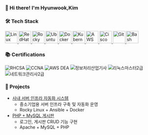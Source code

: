 ### 👋 Hi there! I'm Hyunwook,Kim


### 🛠 Tech Stack
<p align="left">
  <a href="https://www.linux.org" target="_blank">
    <img src="https://cdn.jsdelivr.net/gh/devicons/devicon/icons/linux/linux-original.svg" height="40" alt="Linux" />
  </a>
  <a href="https://www.redhat.com" target="_blank">
    <img src="https://cdn.jsdelivr.net/gh/devicons/devicon/icons/redhat/redhat-original.svg" height="40" alt="RedHat" />
  </a>
  <a href="https://rockylinux.org/" target="_blank">
    <img src="https://cdn.jsdelivr.net/gh/devicons/devicon/icons/rockylinux/rockylinux-original.svg" height="40" alt="Rocky Linux" />
  </a>
  <a href="https://ubuntu.com/" target="_blank">
    <img src="https://cdn.jsdelivr.net/gh/devicons/devicon/icons/ubuntu/ubuntu-original.svg" height="40" alt="Ubuntu"/>
  </a>
  <a href="https://www.docker.com/" target="_blank">
    <img src="https://cdn.jsdelivr.net/gh/devicons/devicon/icons/docker/docker-original.svg" height="40" alt="Docker" />
  </a>
  <a href="https://kubernetes.io/" target="_blank">
    <img src="https://cdn.jsdelivr.net/gh/devicons/devicon/icons/kubernetes/kubernetes-plain.svg" height="40" alt="Kubernetes" />
  </a>
  <a href="https://aws.amazon.com/" target="_blank">
    <img src="https://cdn.jsdelivr.net/gh/devicons/devicon/icons/amazonwebservices/amazonwebservices-original-wordmark.svg" height="40" alt="AWS" />
  </a>
  <a href="https://www.cisco.com/" target="_blank">
    <img src="https://cdn.simpleicons.org/cisco/1BA0D7" height="40" alt="Cisco" />
  </a>
  <a href="https://git-scm.com/" target="_blank">
    <img src="https://cdn.jsdelivr.net/gh/devicons/devicon/icons/git/git-original.svg" height="40" alt="Git" />
  </a>
  <a href="https://www.gnu.org/software/bash/" target="_blank">
    <img src="https://cdn.jsdelivr.net/gh/devicons/devicon/icons/bash/bash-original.svg" height="40" alt="Bash" />
  </a>
</p>





### 📚 Certifications
![RHCSA](https://img.shields.io/badge/RHCSA-RedHat-EE0000?logo=redhat&logoColor=white)
![CCNA](https://img.shields.io/badge/Cisco-CCNA-1BA0D7?logo=cisco&logoColor=white)
![AWS DEA](https://img.shields.io/badge/AWS-DEA-232F3E?logo=amazonaws&logoColor=white)
![정보처리산업기사](https://img.shields.io/badge/정보처리산업기사-KR-blue)
![리눅스마스터2급](https://img.shields.io/badge/Linux_Master-2급-yellow)
![네트워크관리사2급](https://img.shields.io/badge/Network_Manager-2급-green)



### 📂 Projects
- [사내 서버 인프라 자동화 시스템](https://github.com/yourusername/project-infra)
  - 중소기업용 서버 인프라 구축 및 자동화 운영
  - Rocky Linux + Ansible + Docker
- [PHP + MySQL 게시판](https://github.com/yourusername/project-board)
  - 로그인, 게시판 CRUD 기능 구현
  - Apache + MySQL + PHP

